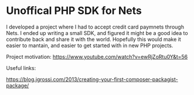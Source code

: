 # Unoffical PHP SDK for Nets
I developed a project where I had to accept credit card paymnets through Nets. I ended up writing a small SDK, and figured it might be a good idea to contribute back and share it with the world. Hopefully this would make it easier to mantain, and easier to get started with in new PHP projects. 

Project motivation: https://www.youtube.com/watch?v=ewRjZoRtu0Y&t=56

Useful links:

https://blog.jgrossi.com/2013/creating-your-first-composer-packagist-package/


